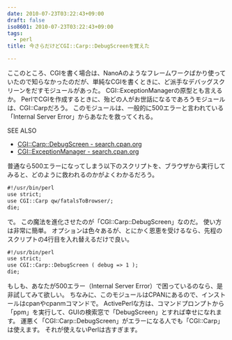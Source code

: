```yaml
---
date: 2010-07-23T03:22:43+09:00
draft: false
iso8601: 2010-07-23T03:22:43+09:00
tags:
  - perl
title: 今さらだけどCGI::Carp::DebugScreenを覚えた

---
```


<p>ここのところ、CGIを書く場合は、NanoAのようなフレームワークばかり使っていたので知らなかったのだが、単純なCGIを書くときに、ど派手なデバッグスクリーンをだすモジュールがあった。
CGI::ExceptionManagerの原型とも言えるか。
PerlでCGIを作成するときに、殆どの人がお世話になるであろうモジュールは、CGI::Carpだろう。
このモジュールは、一般的に500エラーと言われている「Internal Server Error」からあなたを救ってくれる。</p>

<div>
<p>SEE ALSO</p>
<ul>
<li><a href="http://search.cpan.org/dist/CGI-Carp-DebugScreen/lib/CGI/Carp/DebugScreen.pm">CGI::Carp::DebugScreen - search.cpan.org</a></li>
<li><a href="http://search.cpan.org/dist/CGI-ExceptionManager/lib/CGI/ExceptionManager.pm">CGI::ExceptionManager - search.cpan.org</a></li>
</ul>
</div>

<p>
普通なら500エラーになってしまう以下のスクリプトを、ブラウザから実行してみると、どのように救われるのかがよくわかるだろう。</p>

```default
#!/usr/bin/perl
use strict;
use CGI::Carp qw/fatalsToBrowser/;
die;
```

<p>で。
この魔法を進化させたのが「CGI::Carp::DebugScreen」なのだ。
使い方は非常に簡単。
オプションは色々あるが、とにかく恩恵を受けるなら、先程のスクリプトの4行目を入れ替えるだけで良い。</p>

```default
#!/usr/bin/perl
use strict;
use CGI::Carp::DebugScreen ( debug => 1 );
die;
```

<p>もしも、あなたが500エラー（Internal Server Error）で困っているのなら、是非試してみて欲しい。
ちなみに、このモジュールはCPANにあるので、インストールはcpanやcpanmコマンドで。
ActivePerlな方は、コマンドプロンプトから「ppm」を実行して、GUIの検索窓で「DebugScreen」とすれば幸せになれます。
運悪く「CGI::Carp::DebugScreen」がエラーになる人でも「CGI::Carp」は使えます。
それが使えないPerlは古すぎます。</p>
    	